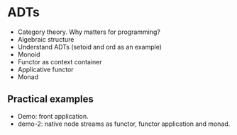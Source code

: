 # ADTs

- Category theory. Why matters for programming?
- Algebraic structure
- Understand ADTs (setoid and ord as an example)
- Monoid
- Functor as context container
- Applicative functor
- Monad

## Practical examples

- Demo: front application.
- demo-2: native node streams as functor, functor application and monad.
